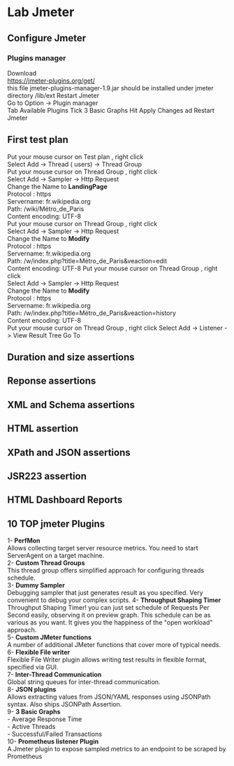 # Lab Jmeter 

## Configure Jmeter
### Plugins manager
Download  
https://jmeter-plugins.org/get/  
this file jmeter-plugins-manager-1.9.jar should be installed under jmeter directory /lib/ext
Restart Jmeter  
Go to Option -> Plugin manager    
Tab Available Plugins
Tick 3 Basic Graphs
Hit Apply Changes ad Restart Jmeter

## First test plan 
Put your mouse cursor on Test plan , right click     
Select Add -> Thread ( users) -> Thread Group  
Put your mouse cursor on Thread Group , right click     
Select Add -> Sampler -> Http Request  
Change the Name to **LandingPage**   
Protocol : https   
Servername: fr.wikipedia.org  
Path: /wiki/Métro_de_Paris  
Content encoding: UTF-8  
Put your mouse cursor on Thread Group , right click  
Select Add -> Sampler -> Http Request  
Change the Name to **Modify**   
Protocol : https   
Servername: fr.wikipedia.org  
Path: /w/index.php?title=Métro_de_Paris&veaction=edit  
Content encoding: UTF-8
Put your mouse cursor on Thread Group , right click  
Select Add -> Sampler -> Http Request  
Change the Name to **Modify**   
Protocol : https   
Servername: fr.wikipedia.org  
Path: /w/index.php?title=Métro_de_Paris&veaction=history    
Content encoding: UTF-8  
Put your mouse cursor on Thread Group , right click
Select Add -> Listener -> View Result Tree
Go To



## Duration and size assertions
## Reponse assertions
## XML and Schema assertions
## HTML assertion
## XPath and JSON assertions
## JSR223 assertion












## HTML Dashboard Reports



## 10 TOP jmeter Plugins 
1- **PerfMon**  
Allows collecting target server resource metrics. You need to start ServerAgent on a target machine.  
2- **Custom Thread Groups**  
This thread group offers simplified approach for configuring threads schedule.   
3- **Dummy Sampler**  
Debugging sampler that just generates result as you specified. Very convenient to debug your complex scripts. 
4- **Throughput Shaping Timer**  
Throughput Shaping Timer!  you can just set schedule of Requests Per Second easily, observing it on preview graph. This schedule can be as various as you want. It gives you the happiness of the "open workload" approach.  
5- **Custom JMeter functions**  
A number of additional JMeter functions that cover more of typical needs.  
6- **Flexible File writer**  
Flexible File Writer plugin allows writing test results in flexible format, specified via GUI.  
7- **Inter-Thread Communication**  
Global string queues for inter-thread communication.  
8- **JSON plugins**  
Allows extracting values from JSON/YAML responses using JSONPath syntax. Also ships JSONPath Assertion.  
9- **3 Basic Graphs**  
    - Average Response Time  
    - Active Threads  
    - Successful/Failed Transactions  
10- **Prometheus listener Plugin**  
A Jmeter plugin to expose sampled metrics to an endpoint to be scraped by Prometheus